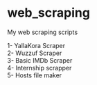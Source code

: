 # web_scraping
My web scraping scripts

1- YallaKora Scraper\
2- Wuzzuf Scraper\
3- Basic IMDb Scraper\
4- Internship scrapper\
5- Hosts file maker

